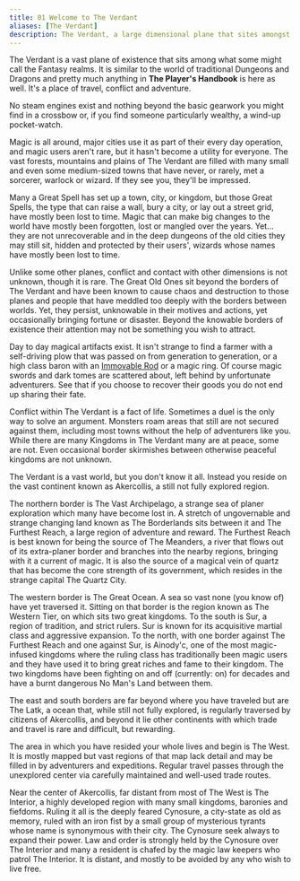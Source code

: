 ```yaml
---
title: 01 Welcome to The Verdant
aliases: [The Verdant]
description: The Verdant, a large dimensional plane that sites amongst many a fantasy realm and just outside the eye of The Old Ones... for now. 
---
```


The Verdant is a vast plane of existence that sits among what some might call the Fantasy realms. It is similar to the world of traditional Dungeons and Dragons and pretty much anything in **The Player's Handbook** is here as well. It's a place of travel, conflict and adventure. 

No steam engines exist and nothing beyond the basic gearwork you might find in a crossbow or, if you find someone particularly wealthy, a wind-up pocket-watch. 

Magic is all around, major cities use it as part of their every day operation, and magic users aren't rare, but it hasn't become a utility for everyone. The vast forests, mountains and plains of The Verdant are filled with many small and even some medium-sized towns that have never, or rarely, met a sorcerer, warlock or wizard. If they see you, they'll be impressed. 

Many a Great Spell has set up a town, city, or kingdom, but those Great Spells, the type that can raise a wall, bury a city, or lay out a street grid, have mostly been lost to time. Magic that can make big changes to the world have mostly been forgotten, lost or mangled over the years. Yet... they are not unrecoverable and in the deep dungeons of the old cities they may still sit, hidden and protected by their users', wizards whose names have mostly been lost to time. 

Unlike some other planes, conflict and contact with other dimensions is not unknown, though it is rare. The Great Old Ones sit beyond the borders of The Verdant and have been known to cause chaos and destruction to those planes and people that have meddled too deeply with the borders between worlds. Yet, they persist, unknowable in their motives and actions, yet occasionally bringing fortune or disaster. Beyond the knowable borders of existence their attention may not be something you wish to attract. 

Day to day magical artifacts exist. It isn't strange to find a farmer with a self-driving plow that was passed on from generation to generation, or a high class baron with an [Immovable Rod](http://dnd5e.wikidot.com/wondrous-items:immovable-rod) or a magic ring. Of course magic swords and dark tomes are scattered about, left behind by unfortunate adventurers. See that if you choose to recover their goods you do not end up sharing their fate. 

Conflict within The Verdant is a fact of life. Sometimes a duel is the only way to solve an argument. Monsters roam areas that still are not secured against them, including most towns without the help of adventurers like you. While there are many Kingdoms in The Verdant many are at peace, some are not. Even occasional border skirmishes between otherwise peaceful kingdoms are not unknown.

The Verdant is a vast world, but you don't know it all. Instead you reside on the vast continent known as Akercollis, a still not fully explored region.

The northern border is The Vast Archipelago, a strange sea of planer exploration which many have become lost in. A stretch of ungovernable and strange changing land known as The Borderlands sits between it and The Furthest Reach, a large region of adventure and reward. The Furthest Reach is best known for being the source of The Meanders, a river that flows out of its extra-planer border and branches into the nearby regions, bringing with it a current of magic. It is also the source of a magical vein of quartz that has become the core strength of its government, which resides in the strange capital The Quartz City. 

The western border is The Great Ocean. A sea so vast none (you know of) have yet traversed it. Sitting on that border is the region known as The Western Tier, on which sits two great kingdoms. To the south is Sur, a region of tradition, and strict rulers. Sur is known for its acquisitive martial class and aggressive expansion. To the north, with one border against The Furthest Reach and one against Sur, is Ainody'c, one of the most magic-infused kingdoms where the ruling class has traditionally been magic users and they have used it to bring great riches and fame to their kingdom. The two kingdoms have been fighting on and off (currently: on) for decades and have a burnt dangerous No Man's Land between them. 

The east and south borders are far beyond where you have traveled but are The Latk, a ocean that, while still not fully explored, is regularly traversed by citizens of Akercollis, and beyond it lie other continents with which trade and travel is rare and difficult, but rewarding. 

The area in which you have resided your whole lives and begin is The West. It is mostly mapped but vast regions of that map lack detail and may be filled in by adventurers and expeditions. Regular travel passes through the unexplored center via carefully maintained and well-used trade routes. 

Near the center of Akercollis, far distant from most of The West is The Interior, a highly developed region with many small kingdoms, baronies and fiefdoms. Ruling it all is the deeply feared Cynosure, a city-state as old as memory, ruled with an iron fist by a small group of mysterious tyrants whose name is synonymous with their city. The Cynosure seek always to expand their power. Law and order is strongly held by the Cynosure over The Interior and many a resident is chafed by the magic law keepers who patrol The Interior. It is distant, and mostly to be avoided by any who wish to live free.
